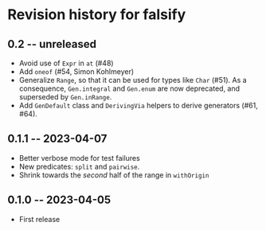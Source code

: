 # Revision history for falsify

## 0.2 -- unreleased

* Avoid use of `Expr` in `at` (#48)
* Add `oneof` (#54, Simon Kohlmeyer)
* Generalize `Range`, so that it can be used for types like `Char` (#51).
  As a consequence, `Gen.integral` and `Gen.enum` are now deprecated, and
  superseded by `Gen.inRange`.
* Add `GenDefault` class and `DerivingVia` helpers to derive generators
  (#61, #64).

## 0.1.1 -- 2023-04-07

* Better verbose mode for test failures
* New predicates: `split` and `pairwise`.
* Shrink towards the _second_ half of the range in `withOrigin`

## 0.1.0 -- 2023-04-05

* First release
